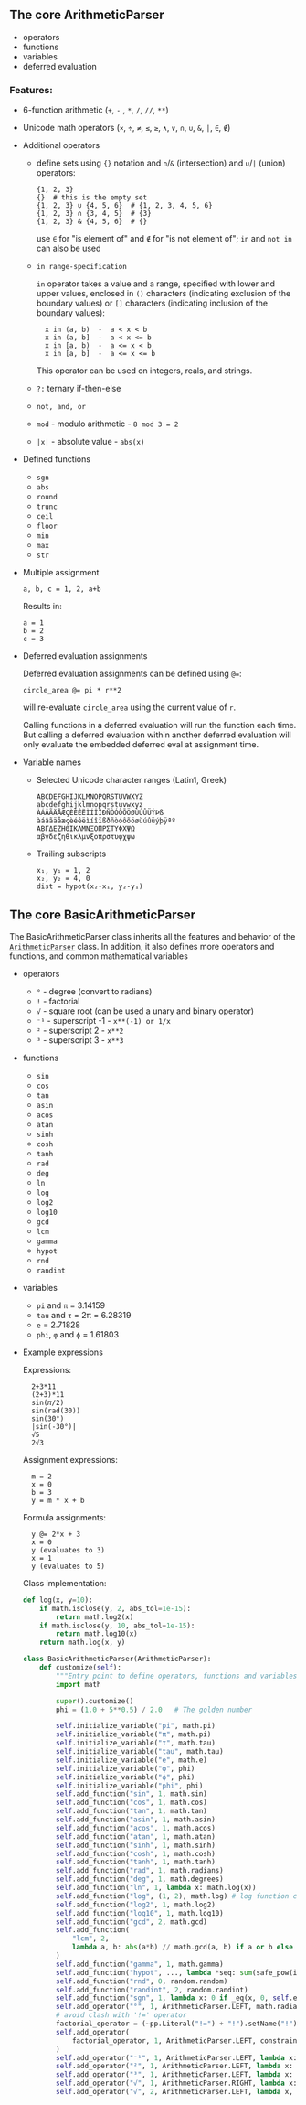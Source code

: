 ## The core ArithmeticParser
- operators
- functions
- variables
- deferred evaluation


### Features:
- 6-function arithmetic (`+`, `-` , `*`, `/`, `//`, `**`)

- Unicode math operators (`×`, `÷`, `≠`, `≤`, `≥`, `∧`, `∨`, `∩`, `∪`, `&`, `|`, `∈`, `∉`)

- Additional operators

  - define sets using `{}` notation and `∩`/`&` (intersection) and
    `∪`/`|` (union) operators:
  
        {1, 2, 3}
        {}  # this is the empty set
        {1, 2, 3} ∪ {4, 5, 6}  # {1, 2, 3, 4, 5, 6}
        {1, 2, 3} ∩ {3, 4, 5}  # {3}
        {1, 2, 3} & {4, 5, 6}  # {}

    use `∈` for "is element of" and `∉` for "is not element of"; `in` and `not in` 
    can also be used

  - `in range-specification`

    `in` operator takes a value and a range, specified with lower and upper values,
    enclosed in `()` characters (indicating exclusion of the boundary values) or `[]` 
    characters (indicating inclusion of the boundary values):
    
          x in (a, b)  -  a < x < b
          x in (a, b]  -  a < x <= b
          x in [a, b)  -  a <= x < b
          x in [a, b]  -  a <= x <= b
    
    This operator can be used on integers, reals, and strings.
        
  - `?:` ternary if-then-else
  - `not, and, or`
  - `mod` - modulo arithmetic - `8 mod 3 = 2`
  - `|x|` - absolute value - `abs(x)`

- Defined functions

  - `sgn`
  - `abs`
  - `round`
  - `trunc`
  - `ceil`
  - `floor`
  - `min`
  - `max`
  - `str`

- Multiple assignment

      a, b, c = 1, 2, a+b
      
  Results in:
  
      a = 1
      b = 2
      c = 3

- Deferred evaluation assignments

  Deferred evaluation assignments can be defined using `@=`:

      circle_area @= pi * r**2

  will re-evaluate `circle_area` using the current value of `r`.

  Calling functions in a deferred evaluation will run the function each time.
  But calling a deferred evaluation within another deferred evaluation will only
  evaluate the embedded deferred eval at assignment time.

- Variable names

  - Selected Unicode character ranges (Latin1, Greek)

        ABCDEFGHIJKLMNOPQRSTUVWXYZ
        abcdefghijklmnopqrstuvwxyz
        ÀÁÂÃÄÅÆÇÈÉÊËÌÍÎÏÐÑÒÓÔÕÖØÙÚÛÜÝÞß
        àáâãäåæçèéêëìíîïßðñòóôõöøùúûüýþÿªº
        ΑΒΓΔΕΖΗΘΙΚΛΜΝΞΟΠΡΣΤΥΦΧΨΩ
        αβγδεζηθικλμνξοπρστυφχψω

  - Trailing subscripts
  
        x₁, y₁ = 1, 2
        x₂, y₂ = 4, 0
        dist = hypot(x₂-x₁, y₂-y₁)


## The core BasicArithmeticParser

The BasicArithmeticParser class inherits all the features and behavior of the 
[`ArithmeticParser`](https://github.com/pyparsing/plusminus/blob/master/doc/arithmetic_parser.md#the-core-arithmeticparser) class. In addition, it also defines more operators and
functions, and common mathematical variables

- operators
  - `°` - degree (convert to radians)
  - `!` - factorial
  - `√` - square root (can be used a unary and binary operator)
  - `⁻¹` - superscript -1 - `x**(-1) or 1/x`
  - `²` - superscript 2 - `x**2`
  - `³` - superscript 3 - `x**3`
- functions
  - `sin`
  - `cos`
  - `tan`
  - `asin`
  - `acos`
  - `atan`
  - `sinh`
  - `cosh`
  - `tanh`
  - `rad`
  - `deg`
  - `ln`
  - `log`
  - `log2`
  - `log10`
  - `gcd`
  - `lcm`
  - `gamma`
  - `hypot`
  - `rnd`
  - `randint`
- variables
  - `pi` and `π` = 3.14159
  - `tau` and `τ` = 2π = 6.28319
  - `e` = 2.71828
  - `phi`, `φ` and `ϕ` = 1.61803

- Example expressions

    Expressions:

        2+3*11
        (2+3)*11
        sin(𝜋/2)
        sin(rad(30))
        sin(30°)
        |sin(-30°)|
        √5
        2√3

    Assignment expressions:

        m = 2
        x = 0
        b = 3
        y = m * x + b

    Formula assignments:

        y @= 2*x + 3
        x = 0
        y (evaluates to 3)
        x = 1
        y (evaluates to 5)

    Class implementation:

    ```python
    def log(x, y=10):
        if math.isclose(y, 2, abs_tol=1e-15):
            return math.log2(x)
        if math.isclose(y, 10, abs_tol=1e-15):
            return math.log10(x)
        return math.log(x, y)

    class BasicArithmeticParser(ArithmeticParser):
        def customize(self):
            """Entry point to define operators, functions and variables."""
            import math

            super().customize()
            phi = (1.0 + 5**0.5) / 2.0   # The golden number

            self.initialize_variable("pi", math.pi)
            self.initialize_variable("π", math.pi)
            self.initialize_variable("τ", math.tau)
            self.initialize_variable("tau", math.tau)
            self.initialize_variable("e", math.e)
            self.initialize_variable("φ", phi)
            self.initialize_variable("ϕ", phi)
            self.initialize_variable("phi", phi)
            self.add_function("sin", 1, math.sin)
            self.add_function("cos", 1, math.cos)
            self.add_function("tan", 1, math.tan)
            self.add_function("asin", 1, math.asin)
            self.add_function("acos", 1, math.acos)
            self.add_function("atan", 1, math.atan)
            self.add_function("sinh", 1, math.sinh)
            self.add_function("cosh", 1, math.cosh)
            self.add_function("tanh", 1, math.tanh)
            self.add_function("rad", 1, math.radians)
            self.add_function("deg", 1, math.degrees)
            self.add_function("ln", 1, lambda x: math.log(x))
            self.add_function("log", (1, 2), math.log) # log function can accept one or two values
            self.add_function("log2", 1, math.log2)
            self.add_function("log10", 1, math.log10)
            self.add_function("gcd", 2, math.gcd)
            self.add_function(
                "lcm", 2,
                lambda a, b: abs(a*b) // math.gcd(a, b) if a or b else 0
            )
            self.add_function("gamma", 1, math.gamma)
            self.add_function("hypot", ..., lambda *seq: sum(safe_pow(i, 2) for i in seq)**0.5)
            self.add_function("rnd", 0, random.random)
            self.add_function("randint", 2, random.randint)
            self.add_function("sgn", 1, lambda x: 0 if _eq(x, 0, self.epsilon) else 1 if x > 0 else -1),
            self.add_operator("°", 1, ArithmeticParser.LEFT, math.radians)
            # avoid clash with '!=' operator
            factorial_operator = (~pp.Literal("!=") + "!").setName("!")
            self.add_operator(
                factorial_operator, 1, ArithmeticParser.LEFT, constrained_factorial
            )
            self.add_operator("⁻¹", 1, ArithmeticParser.LEFT, lambda x: 1 / x)
            self.add_operator("²", 1, ArithmeticParser.LEFT, lambda x: safe_pow(x, 2))
            self.add_operator("³", 1, ArithmeticParser.LEFT, lambda x: safe_pow(x, 3))
            self.add_operator("√", 1, ArithmeticParser.RIGHT, lambda x: x ** 0.5)
            self.add_operator("√", 2, ArithmeticParser.LEFT, lambda x, y: x * y ** 0.5)
    ```
